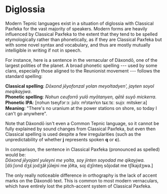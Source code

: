 # Diglossia

Modern Tepnic languages exist in a situation of diglossia with Classical Paxfeka for the vast majority of speakers. Modern forms are heavily influenced by Classical Paxfeka to the extent that they tend to be spelled etymologically rather than phonetically, as if they are Classical Paxfeka but with some novel syntax and vocabulary, and thus are mostly mutually intelligible in writing if not in speech.

For instance, here is a sentence in the vernacular of Dàxondō, one of the largest polities of the planet. A broad phonetic spelling --- used by some clans, especially those aligned to the Reunionist movement --- follows the standard spelling:

**Classical spelling**: _Dōxond jēyofonzal yolan meyoltadyen', jayten soyol meqikayjwa_.\
**Phonetic spelling**: _Nohun ceuforrō yulō myōtanyen, qētē suyō mickerra._\
**Phonetic IPA**: [nɔhun tseu̯fɔrːɔː julɔː mʲɔtanʲɛn tɕɛːtɛː sujɔː mitskerːa]\
**Meaning**: "There's no uranium at the power stations on shore, so today I can't go anywhere".

Note that Dàxondō isn't even a Common Tepnic language, so it cannot be fully explained by sound changes from Classical Paxfeka, but even then Classical spelling is used despite a few irregularities (such as the unpredictability of whether **j** represents spoken **q** or **c**).

In comparison, the sentence in Classical Paxfeka (pronounced as spelled) would be:\
_Dōxond jēyojanl yuleyni me yolta, soy jinten soyodad me qìkayjwa._\
[dɔ́ːʃond dʒɛ́ːjodʒãɫ jǔlejni me jǒɫta, soj dʒǐnteŋ sǒjodat me tʃîkajdʒwa.]

The only really noticeable difference in orthography is the lack of accent marks on the Dàxondō text. This is common to most modern vernaculars, which have entirely lost the pitch-accent system of Classical Paxfeka.
